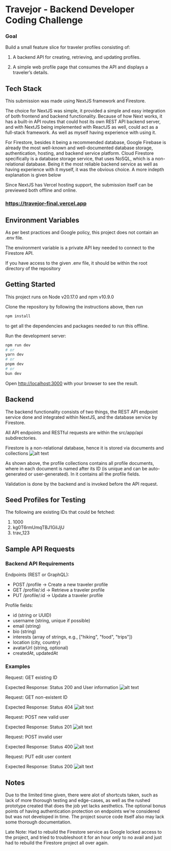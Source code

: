 # Travejor - Backend Developer Coding Challenge

### Goal

Build a small feature slice for traveler profiles consisting of:

1. A backend API for creating, retrieving, and updating profiles.

2. A simple web profile page that consumes the API and displays a traveler’s details.

## Tech Stack

This submission was made using NextJS framework and Firestore.

The choice for NextJS was simple, it provided a simple and easy integration of both frontend and backend functionality. Because of how Next works, it has a built-in API routes that could host its own REST API backend server, and with NextJS being implemented with ReactJS as well, could act as a full-stack framework. As well as myself having experience with using it.

For Firestore, besides it being a recommended database, Google Firebase is already the most well-known and well-documented database storage, authentication, hosting, and backend service platform. Cloud Firestore specifically is a database storage service, that uses NoSQL, which is a non-relational database. Being it the most reliable backend service as well as having experience with it myself, it was the obvious choice. A more indepth explanation is given below

Since NextJS has Vercel hosting support, the submission itself can be previewed both offline and online.

### https://travejor-final.vercel.app

## Environment Variables

As per best practices and Google policy, this project does not contain an .env file.

The environment variable is a private API key needed to connect to the Firestore API.

If you have access to the given .env file, it should be within the root directory of the repository

## Getting Started

This project runs on Node v20.17.0 and npm v10.9.0

Clone the repository by following the instructions above, then run

```bash
npm install
```

to get all the dependencies and packages needed to run this offline.

Run the development server:

```bash
npm run dev
# or
yarn dev
# or
pnpm dev
# or
bun dev
```

Open [http://localhost:3000](http://localhost:3000) with your browser to see the result.

## Backend

The backend functionality consists of two things, the REST API endpoint service done and integrated within NextJS, and the database service by Firestore.

All API endpoints and RESTful requests are within the src/app/api subdirectories.

Firestore is a non-relational database, hence it is stored via documents and collections
![alt text](readme/db.png)

As shown above, the profile collections contains all profile documents, where in each document is named after its ID (is unique and can be auto-generated or user-generated). In it contains all the profile fields.

Validation is done by the backend and is invoked before the API request.

## Seed Profiles for Testing

The following are existing IDs that could be fetched:

1. 1000
2. kg0T6rmUmqTBJ1GilJjU
3. trav_123

## Sample API Requests

### Backend API Requirements

Endpoints (REST or GraphQL):

- POST /profile → Create a new traveler profile
- GET /profile/:id → Retrieve a traveler profile
- PUT /profile/:id → Update a traveler profile

Profile fields:

- id (string or UUID)
- username (string, unique if possible)
- email (string)
- bio (string)
- interests (array of strings, e.g., ["hiking", "food", "trips"])
- location (city, country)
- avatarUrl (string, optional)
- createdAt, updatedAt

### Examples

Request: GET existing ID

Expected Response: Status 200 and User information
![alt text](readme/image.png)

Request: GET non-existent ID

Expected Response: Status 404
![alt text](readme/image2.png)

Request: POST new valid user

Expected Response: Status 201
![alt text](readme/image3.png)

Request: POST invalid user

Expected Response: Status 400
![alt text](readme/image4.png)

Request: PUT edit user content

Expected Response: Status 200
![alt text](readme/image5.png)

## Notes

Due to the limited time given, there were alot of shortcuts taken, such as lack of more thorough testing and edge-cases, as well as the rushed prototype created that does the job yet lacks aesthetics. The optional bonus points of having authentication protection on endpoints we're considered but was not developed in time. The project source code itself also may lack some thorough documentation.

Late Note: Had to rebuild the Firestore service as Google locked access to the project, and tried to troubleshoot it for an hour only to no avail and just had to rebuild the Firestore project all over again.
